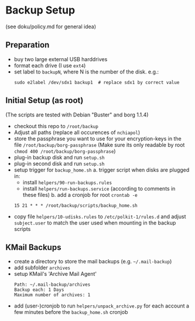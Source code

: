 Backup Setup
============

(see doku/policy.md for general idea)

Preparation
-----------
  * buy two large external USB harddrives
  * format each drive (I use `ext4`)
  * set label to `backupN`, where N is the number of the disk.
    e.g.:
    ```
    sudo e2label /dev/sdx1 backup1  # replace sdx1 by correct value
    ```

Initial Setup (as root)
-----------------------
(The scripts are tested with Debian "Buster" and borg 1.1.4)
  * checkout this repo to `/root/backup`
  * Adjust all paths (replace all occurences of `nchiapol`)
  * store the passphrase you want to use for your encryption-keys in the file `/root/backup/borg-passphrase`
    (Make sure its only readable by root `chmod 400 /root/backup/borg-passphrase`)
  * plug-in backup disk and run `setup.sh`
  * plug-in second disk and run `setup.sh`
  * setup trigger for `backup_home.sh`
    a. trigger script when disks are plugged in:
       - install `helpers/90-run-backups.rules`
       - install `helpers/run-backups.service`
       (according to comments in these files)
    b. add a cronjob for root `crontab -e`
       ```
       15 21 * * * /root/backup/scripts/backup_home.sh
       ```
  * copy file `helpers/10-udisks.rules` to `/etc/polkit-1/rules.d`
    and adjust `subject.user` to match the user used when mounting in the backup scripts

KMail Backups
-------------
  * create a directory to store the mail backups (e.g. `~/.mail-backup`)
  * add subfolder `archives`
  * setup KMail's 'Archive Mail Agent'
    ```
    Path: ~/.mail-backup/archives
    Backup each: 1 Days
    Maximum number of archives: 1
    ```
  * add (user-)cronjob to run `helpers/unpack_archive.py` for each account
    a few minutes before the `backup_home.sh` cronjob



